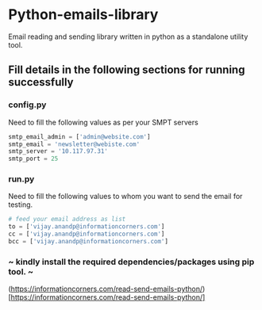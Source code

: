 # Python-emails-library
Email reading and sending library written in python as a standalone utility tool.

## Fill details in the following sections for running successfully

### config.py 
 Need to fill the following values as per your SMPT servers
 
 ```python
smtp_email_admin = ['admin@website.com']
smtp_email = 'newsletter@webiste.com'
smtp_server = '10.117.97.31'
smtp_port = 25
```
### run.py 
 Need to fill the following values to whom you want to send the email for testing.
 
```python
# feed your email address as list
to = ['vijay.anandp@informationcorners.com']        
cc = ['vijay.anandp@informationcorners.com']
bcc = ['vijay.anandp@informationcorners.com']
```

### ~ kindly install the required dependencies/packages using pip tool. ~

(https://informationcorners.com/read-send-emails-python/)[https://informationcorners.com/read-send-emails-python/]
